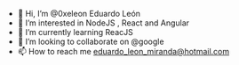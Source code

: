 - 👋 Hi, I’m @0xeleon Eduardo León
- 👀 I’m interested in NodeJS , React and Angular
- 🌱 I’m currently learning ReacJS
- 💞️ I’m looking to collaborate on @google
- 📫 How to reach me eduardo_leon_miranda@hotmail.com

<!---
0xeleon/0xeleon is a ✨ special ✨ repository because its `README.md` (this file) appears on your GitHub profile.
You can click the Preview link to take a look at your changes.
--->
